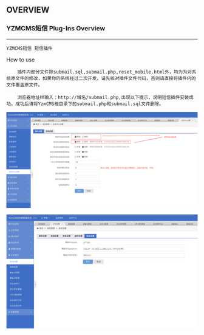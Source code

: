 ## OVERVIEW

### YZMCMS短信 Plug-Ins Overview

------
	YZMCMS短信 短信插件
How to use

		插件内部分文件除submail.sql,submail.php,reset_mobile.html外，均为为对系统原文件的修改，如果你的系统经过二次开发，请先核对插件文件代码，否则请直接将插件内的文件覆盖原文件。

		浏览器地址栏输入：http://域名/submail.php,出现以下提示，说明短信插件安装成功。成功后请将YzmCMS根目录下的submail.php和submail.sql文件删除。

![Submail](./markdown/1.png)


![Submail](./markdown/2.png)
